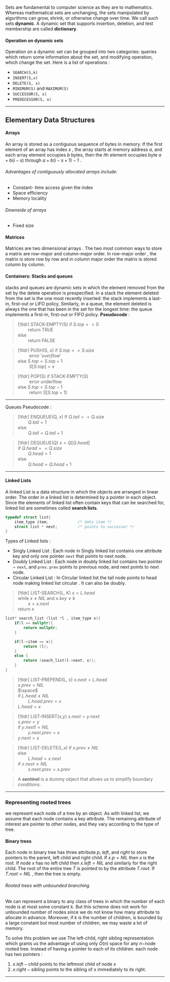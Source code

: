 Sets are fundamental to computer science as they are to mathematics. Whereas mathematical sets are unchanging, the sets manipulated by algorithms can grow, shrink, or otherwise change over time. We call such sets **dynamic**. A dynamic set that supports insertion, deletion, and test membership are called **dictionary**.

#### Operation on dynamic sets
Operation on a dynamic set can be grouped into two categories: queries which return some information about the set, and modifying operation, which change the set. 
Here is a list of operations :
- `SEARCH(S,k)` 
- `INSERT(S,x)`
- `DELETE(S, x)`
- `MINIMUM(S)` and `MAXIMUM(S)`
- `SUCCESSOR(S, x)`
- `PREDECESSOR(S, x)`
___
## Elementary Data Structures
#### Arrays 
An array is stored as a contiguous sequence of bytes in memory. If the first element of an array has index $s$ , the array starts at memory address $a$, and each array element occupies $b$ bytes, then the $i$th element occupies byte $a+b(i-s)$  through $a+b(i-s+1)-1$ .
###### Advantages of contiguously allocated arrays include:
- Constant- time access given the index
- Space efficiency
- Memory locality
###### Downside of arrays 
- Fixed size 
#### Matrices
Matrices are two dimensional arrays . The two most common ways to store a matrix are row-major and column-major order. In row-major order , the matrix is store row by row and in column major order the matrix is stored column by column. 

#### Containers: Stacks and queues
stacks and queues are dynamic sets in which the element removed from the set by the delete operation is prespecified. In a stack the element deleted from the set is the one most recently inserted: the stack implements a last-in, first-out or LIFO policy, Similarly, in a queue, the element deleted is always the one that has been in the set for the longest time: the queue implements a first-in, first-out or FIFO policy. 
**Pseudocode** : 

>[!tldr] STACK-EMPTY(S)
>$\text{if }S.top == 0$  
> $\qquad \text{return } \text{TRUE}$  
> $\text{else}$  
> $\qquad \text{return } \text{FALSE}$  

>[!tldr] $\text{PUSH(S, x)}$
>if $S.top == S.size$  
$\qquad$ error $'overflow'$  
else $S.top = S.top + 1$  
$\qquad$ $S[S.top] = x$  

>[!tldr] $\text{POP(S)}$
>if $\text{STACK-EMPTY}(S)$  
$\qquad$ error $\text{underflow}$  
else $S.top = S.top - 1$  
$\qquad$ return $S[S.top + 1]$  

___

Queues 
Pseudocode : 
>[!tldr] $\text{ENQUEUE(Q, x)}$
>If $Q.tail == Q.size$  
>$\qquad Q.tail = 1$  
>else  
>$\qquad Q.tail = Q.tail + 1$  

>[!tldr] $\text{DEQUEUE(Q)}$
>$x = Q[Q.head]$  
>if $Q.head == Q.size$  
>$\qquad Q.head = 1$  
>else   
>$\qquad Q.head = Q.head + 1$  

____
#### Linked Lists 
A linked List is a data structure in which the objects are arranged in linear order. The order in a linked list is determined by a pointer in each object. Since the elements of linked list often contain keys that can be searched for, linked list are sometimes called **search lists**.
```c
typedef struct list{
	item_type item;             /* data item */
	struct list * next;         /* points to successor */
}
```

Types of Linked lists :
- Singly Linked List : 
	Each node in Singly linked list contains one attribute key and only one pointer `next` that points to next node.
- Doubly Linked List : 
	Each node in doubly linked list contains two pointer $-$ `next`, and `prev`. `prev` points to previous node, and next points to next node. 
- Circular Linked List : 
	In Circular linked list the tail node points to head node making linked list circular . It can also be doubly.

>[!tldr] $\text{LIST-SEARCH(L, K)}$
>$x = L.head$  
>while $x \ne NIL$ and $x.key \ne k$  
>$\qquad x = x.next$  
>return $x$  

```C
list* search_list (list *l , item_type x){
	if(l == nullptr){
		return nullptr;
	}

	if(l->item == x){
		return (l);
	}
	else {
		return (seach_list(l->next, x));
	}
}
```

> [!tldr] $\text{LIST-PREPEND(L, x)}$
> $x.next = L.head$  
> $x.prev = NIL$  
> $\space$  
> if $L.head \ne NIL$  
> $\qquad L.head.prev = x$  
> $L.head = x$  

>[!tldr] $\text{LIST-INSERT(x,y)}$
>$x.next = y.next$  
>$x.prev = y$  
>if $y.next != NIL$  
>$\qquad y.next.prev = x$  
>$y.next = x$  

>[!tldr] $\text{LIST-DELETE(L,x)}$
>if $x.prev \ne NIL$  
>else  
>$\qquad L.head = x.next$  
>if $x.next \ne NIL$  
>$\qquad x.next.prev = x.prev$  

> A **sentinel** is a dummy object that allows us to simplify boundary conditions.

___
### Representing rooted trees
we represent each node of a tree by an object. As with linked list, we assume that each node contains a key attribute. The remaining attribute of interest are pointer to other nodes, and they vary according to the type of tree.

#### Binary trees
Each node in binary tree has three attribute $p$, $left$, and $right$ to store pointers to the parent, left child and right child. If $x.p = NIL$ then $x$ is the root. If node $x$ has no left child then $x.left = NIL$ and similarly for the right child. The root of the entire tree $T$ is pointed to by the attribute $T.root$. If $T.root = NIL$ , then the tree is empty.
###### Rooted trees with unbounded branching
We can represent a binary to any class of trees in which the number of each node is at most some constant k. But this scheme does not work for unbounded number of nodes since we do not know how many attribute to allocate in advance. Moreover, if $k$ is the number of children, is bounded by a large constant but most number of children, we may waste a lot of memory.

To solve this problem we use The left-child, right sibling representation which grants us the advantage of using only $O(n)$ space for any $n-$node rooted tree.  Instead of having a pointer to each of its children. each node has two pointers :
1. $x.left-child$ points to the leftmost child of node $x$
2. $x.right-sibling$ points to the sibling of x immediately to its right.
___
